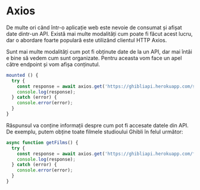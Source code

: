 # Axios

De multe ori când într-o aplicație web este nevoie de consumat și afișat date dintr-un API. Există mai multe modalități cum poate fi făcut acest lucru, dar o abordare foarte populară este utilizând clientul HTTP Axios.

Sunt mai multe modalități cum pot fi obținute date de la un API, dar mai întâi e bine să vedem cum sunt organizate. Pentru aceasta vom face un apel către endpoint și vom afișa conținutul. 

```javascript
mounted () {
  try {
    const response = await axios.get('https://ghibliapi.herokuapp.com/swagger.yaml');
    console.log(response);
  } catch (error) {
    console.error(error);
  }
}
```

Răspunsul va conține informații despre cum pot fi accesate datele din API. De exemplu, putem obține toate filmele studioului Ghibli în felul următor:

```javascript
async function getFilms() {
  try {
    const response = await axios.get('https://ghibliapi.herokuapp.com/films');
    console.log(response);
  } catch (error) {
    console.error(error);
  }
}
```






